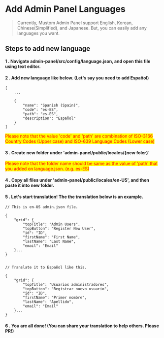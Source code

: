 # Add Admin Panel Languages

> Currently, Mustom Admin Panel support English, Korean, Chinese(Simplified), and Japanese. But, you can easily add any languages you want.

## Steps to add new language

#### 1 . Navigate admin-panel/src/config/language.json, and open this file using text editor.

#### 2 . Add new language like below. (Let's say you need to add Español)

```
[ 
    ...    
    
    {
        "name": "Spanish (Spain)",
        "code": "es-ES",
        "path": "es-ES",
        "description": "Español"
    }
]
```

<mark style="color:red;">Please note that the value 'code' and 'path' are combination of ISO-3166 Country Codes (Upper case) and ISO-639 Language Codes (Lower case)</mark>

#### 3 .  Create new folder under 'admin-panel/public/locales/{new foler}'

<mark style="color:red;">Please note that the folder name should be same as the value of 'path' that you added on language.json. (e.g. es-ES)</mark>

#### 4 . Copy all files under 'admin-panel/public/locales/en-US', and then paste it into new folder.

#### 5 . Let's start translation! The the translation below is an example.

```
// This is en-US admin.json file.

{   
    "grid": {
        "topTitle": "Admin Users",
        "topButton": "Register New User",
        "id": "ID",
        "firstName": "First Name",
        "lastName": "Last Name",
        "email": "Email"
    }...
}


// Translate it to Español like this.

{   
    "grid": {
        "topTitle": "Usuarios administradores",
        "topButton": "Registrar nuevo usuario",
        "id": "ID",
        "firstName": "Primer nombre",
        "lastName": "Apellido",
        "email": "Email"
    }...
}
```

#### 6 . You are all done! (You can share your translation to help others. Please PR!)
